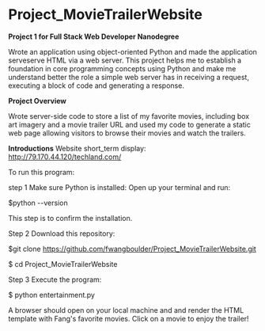 # Project_MovieTrailerWebsite
**Project 1 for Full Stack Web Developer Nanodegree**

Wrote an application using object-oriented Python and made the application serveserve HTML via a web server. This project helps me to establish a foundation in core programming concepts using Python and make me  understand better  the role a simple web server has in receiving a request, executing a block of code and generating a response.

**Project Overview**

Wrote server-side code to store a list of my favorite movies, including box art imagery and a movie trailer URL and used my code to generate a static web page allowing visitors to browse their movies and watch the trailers.

**Introductions**
Website short_term display: http://79.170.44.120/techland.com/

To run this program:

step 1 Make sure Python is installed:
Open up your terminal and run:

$python --version

This step is to confirm the installation.

Step 2 Download this repository:

$git clone https://github.com/fwangboulder/Project_MovieTrailerWebsite.git

$ cd Project_MovieTrailerWebsite

Step 3 Execute the program:

$ python entertainment.py

A browser should open on your local machine and and render the HTML template
with Fang's favorite movies. Click on a movie to enjoy the trailer!
